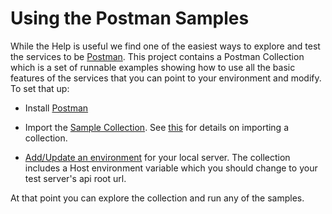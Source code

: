 # Using the Postman Samples

While the Help is useful we find one of the easiest ways to explore and test the services
to be [Postman](https://www.getpostman.com/). This project contains a Postman Collection
which is a set of runnable examples showing how to use all the basic features of the
services that you can point to your environment and modify. To set that up:

* Install [Postman](https://www.getpostman.com/)

* Import the [Sample Collection](https://github.com/bconner/Epicor-Rest-PostmanSamples/blob/master/Erp10RestSamples.json.postman_collection).
See [this](https://www.getpostman.com/docs/collections)
for details on importing a collection.

* [Add/Update an environment](https://www.getpostman.com/docs/environments) for your
local server. The collection includes a Host environment variable which you should
change to your test server's api root url.

At that point you can explore the collection and run any of the samples.
